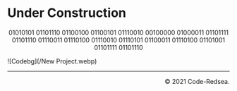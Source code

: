


# Under Construction

<div style="text-align: center">
01010101 01101110 01100100 01100101 01110010 00100000 01000011 01101111 01101110 01110011 01110100 01110010 01110101 01100011 01110100 01101001 01101111 01101110
</div>

![Codebg](/New Project.webp)
        
* * *

<div style="text-align: right">
        &copy; 2021 Code-Redsea.
</div>
